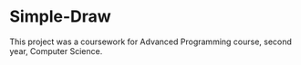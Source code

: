 # Simple-Draw
This project was a coursework for Advanced Programming course, second year, Computer Science.

